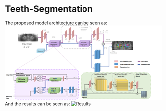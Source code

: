 # Teeth-Segmentation
The proposed model architecture can be seen as: 
![Model](model.png) <br />
And the results can be seen as:
![Results](Result.png) <br />
